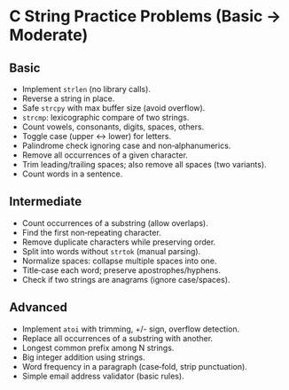 # C String Practice Problems (Basic → Moderate)

## Basic
- Implement `strlen` (no library calls).
- Reverse a string in place.
- Safe `strcpy` with max buffer size (avoid overflow).
- `strcmp`: lexicographic compare of two strings.
- Count vowels, consonants, digits, spaces, others.
- Toggle case (upper ↔ lower) for letters.
- Palindrome check ignoring case and non‑alphanumerics.
- Remove all occurrences of a given character.
- Trim leading/trailing spaces; also remove all spaces (two variants).
- Count words in a sentence.

## Intermediate
- Count occurrences of a substring (allow overlaps).
- Find the first non‑repeating character.
- Remove duplicate characters while preserving order.
- Split into words without `strtok` (manual parsing).
- Normalize spaces: collapse multiple spaces into one.
- Title‑case each word; preserve apostrophes/hyphens.
- Check if two strings are anagrams (ignore case/spaces).

## Advanced
- Implement `atoi` with trimming, +/- sign, overflow detection.
- Replace all occurrences of a substring with another.
- Longest common prefix among N strings.
- Big integer addition using strings.
- Word frequency in a paragraph (case‑fold, strip punctuation).
- Simple email address validator (basic rules).
